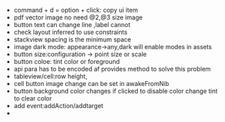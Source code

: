 - command + d = option + click: copy ui item
- pdf vector image no need @2,@3 size image
- button text can change line ,label cannot
- check layout inferred to use constraints
- stackview spacing is the minimum space
- image dark mode: appearance->any,dark will enable modes in assets
- button size:configuration -> point size or scale
- button coloe: tint color or foreground
- api para has to be encoded af provides method to solve this problem
- tableview/cell:row height,
- cell button image change can be set in awakeFromNib
- button background color changes if clicked to disable color change tint to clear color
- add event:addAction/addtarget
- 

